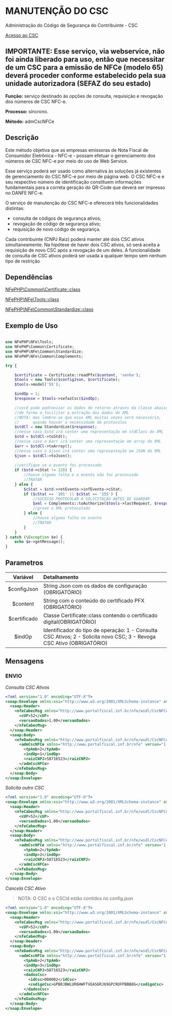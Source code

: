# MANUTENÇÃO DO CSC

Administração do Código de Segurança do Contribuinte - CSC

[Acesso ao CSC](http://nfce.encat.org/empresario/csc/)

## IMPORTANTE: Esse serviço, via webservice, não foi ainda liberado para uso, então que necessitar de um CSC para a emissão de NFCe (modelo 65) deverá proceder conforme estabelecido pela sua unidade autorizadora (SEFAZ do seu estado)

**Função:** serviço destinado às opções de consulta, requisição e revogação dos números de CSC NFC-e.

**Processo:** síncrono.

**Método:** admCscNFCe

## Descrição

Este método objetiva que as empresas emissoras de Nota Fiscal de Consumidor Eletrônica - NFC-e - possam efetuar o gerenciamento dos números de CSC NFC-e por meio do uso de Web Service.

Esse serviço poderá ser usado como alternativa às soluções já existentes de gerenciamento do CSC NFC-e por meio de página web.
O CSC NFC-e e seu respectivo número de identificação constituem informações fundamentais para a correta geração do QR-Code que deverá ser impresso no DANFE NFC-e.

O serviço de manutenção do CSC NFC-e oferecerá três funcionalidades distintas: 

- consulta de códigos de segurança ativos;
- revogação de código de segurança ativo;
- requisição de novo código de segurança.

Cada contribuinte (CNPJ Raiz) poderá manter até dois CSC ativos simultaneamente. Na hipótese de haver dois CSC ativos, só será aceita a requisição de novo CSC após a revogação de um deles. A funcionalidade de consulta de CSC ativos poderá ser usada a qualquer tempo sem nenhum tipo de restrição

## Dependências

[NFePHP\Common\Certificate::class](Certificate.md)

[NFePHP\NFe\Tools::class](Tools.md)

[NFePHP\NFe\Common\Standardize::class](Standardize.md)

## Exemplo de Uso

```php

use NFePHP\NFe\Tools;
use NFePHP\Common\Certificate;
use NFePHP\NFe\Common\Standardize;
use NFePHP\NFe\Common\Complements;

try {

    $certificate = Certificate::readPfx($content, 'senha');
    $tools = new Tools($configJson, $certificate);
    $tools->model('55');

    $indOp = 1;
    $response = $tools->sefazCsc($indOp);

    //você pode padronizar os dados de retorno atraves da classe abaixo
    //de forma a facilitar a extração dos dados do XML
    //NOTA: mas lembre-se que esse XML muitas vezes será necessário, 
    //      quando houver a necessidade de protocolos
    $stdCl = new Standardize($response);
    //nesse caso $std irá conter uma representação em stdClass do XML
    $std = $stdCl->toStd();
    //nesse caso o $arr irá conter uma representação em array do XML
    $arr = $stdCl->toArray();
    //nesse caso o $json irá conter uma representação em JSON do XML
    $json = $stdCl->toJson();
    
    //verifique se o evento foi processado
    if ($std->cStat != 128) {
        //houve alguma falha e o evento não foi processado
        //TRATAR
    } else {
        $cStat = $std->retEvento->infEvento->cStat;
        if ($cStat == '101' || $cStat == '155') {
            //SUCESSO PROTOCOLAR A SOLICITAÇÂO ANTES DE GUARDAR
            $xml = Complements::toAuthorize($tools->lastRequest, $response);
            //grave o XML protocolado 
        } else {
            //houve alguma falha no evento 
            //TRATAR
        }
    }    
} catch (\Exception $e) {
    echo $e->getMessage();
}

```

## Parametros

| Variável | Detalhamento  |
| :---:  | :--- |
| $configJson | String Json com os dados de configuração (OBRIGATÓRIO) |
| $content | String com o conteúdo do certificado PFX (OBRIGATÓRIO) |
| $certificado | Classe Certificate::class contendo o certificado digital(OBRIGATÓRIO)  |
| $indOp | Identificador do tipo de operação: 1 - Consulta CSC Ativos; 2 - Solicita novo CSC;  3 - Revoga CSC Ativo (OBRIGATÓRIO) |


## Mensagens

### ENVIO 

*Consulta CSC  Ativos*

```xml
<?xml version="1.0" encoding="UTF-8"?>
<soap:Envelope xmlns:xsi="http://www.w3.org/2001/XMLSchema-instance" xmlns:xsd="http://www.w3.org/2001/XMLSchema" xmlns:soap="http://www.w3.org/2003/05/soap-envelope">
  <soap:Header>
    <nfeCabecMsg xmlns="http://www.portalfiscal.inf.br/nfe/wsdl/CscNFCe">
      <cUF>52</cUF>
      <versaoDados>1.00</versaoDados>
    </nfeCabecMsg>
  </soap:Header>
  <soap:Body>
    <nfeDadosMsg xmlns="http://www.portalfiscal.inf.br/nfe/wsdl/CscNFCe">
      <admCscNFCe xmlns="http://www.portalfiscal.inf.br/nfe" versao="1.00">
        <tpAmb>2</tpAmb>
        <indOp>1</indOp>
        <raizCNPJ>58716523</raizCNPJ>
      </admCscNFCe>
    </nfeDadosMsg>
  </soap:Body>
</soap:Envelope>
```
*Solicita outro CSC*

```xml
<?xml version="1.0" encoding="UTF-8"?>
<soap:Envelope xmlns:xsi="http://www.w3.org/2001/XMLSchema-instance" xmlns:xsd="http://www.w3.org/2001/XMLSchema" xmlns:soap="http://www.w3.org/2003/05/soap-envelope">
  <soap:Header>
    <nfeCabecMsg xmlns="http://www.portalfiscal.inf.br/nfe/wsdl/CscNFCe">
      <cUF>52</cUF>
      <versaoDados>1.00</versaoDados>
    </nfeCabecMsg>
  </soap:Header>
  <soap:Body>
    <nfeDadosMsg xmlns="http://www.portalfiscal.inf.br/nfe/wsdl/CscNFCe">
      <admCscNFCe xmlns="http://www.portalfiscal.inf.br/nfe" versao="1.00">
        <tpAmb>2</tpAmb>
        <indOp>2</indOp>
        <raizCNPJ>58716523</raizCNPJ>
      </admCscNFCe>
    </nfeDadosMsg>
  </soap:Body>
</soap:Envelope>
```

*Cancela CSC Ativo*

>NOTA: O CSC e o CSCid estão contidos no config.json

```xml
<?xml version="1.0" encoding="UTF-8"?>
<soap:Envelope xmlns:xsi="http://www.w3.org/2001/XMLSchema-instance" xmlns:xsd="http://www.w3.org/2001/XMLSchema" xmlns:soap="http://www.w3.org/2003/05/soap-envelope">
  <soap:Header>
    <nfeCabecMsg xmlns="http://www.portalfiscal.inf.br/nfe/wsdl/CscNFCe">
      <cUF>52</cUF>
      <versaoDados>1.00</versaoDados>
    </nfeCabecMsg>
  </soap:Header>
  <soap:Body>
    <nfeDadosMsg xmlns="http://www.portalfiscal.inf.br/nfe/wsdl/CscNFCe">
      <admCscNFCe xmlns="http://www.portalfiscal.inf.br/nfe" versao="1.00">
        <tpAmb>2</tpAmb>
        <indOp>3</indOp>
        <raizCNPJ>58716523</raizCNPJ>
        <dadosCsc>
          <idCsc>000002</idCsc>
          <codigoCsc>GPB0JBWLUR6HWFTVEAS6RJ69GPCROFPBBB8G</codigoCsc>
        </dadosCsc>
      </admCscNFCe>
    </nfeDadosMsg>
  </soap:Body>
</soap:Envelope>
```